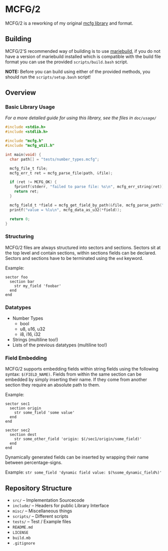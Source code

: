 # MCFG/2
MCFG/2 is a reworking of my original [mcfg library](https://github.com/FelixEcker/mcfg) and format.

## Building
MCFG/2'S recommended way of building is to use [mariebuild](https://github.com/FelixEcker/mariebuild),
if you do not have a version of mariebuild installed which is compatible with
the build file format you can use the provided `scripts/build.bash` script.

**NOTE:** Before you can build using either of the provided methods, you should
run the `scripts/setup.bash` script!

## Overview
### Basic Library Usage
*For a more detailed guide for using this library, see the files in `doc/usage/`*

```c
#include <stdio.h>
#include <stdlib.h>

#include "mcfg.h"
#include "mcfg_util.h"

int main(void) {
  char path[] = "tests/number_types.mcfg";

  mcfg_file_t file;
  mcfg_err_t ret = mcfg_parse_file(path, &file);

  if (ret != MCFG_OK) {
    fprintf(stderr, "failed to parse file: %s\n", mcfg_err_string(ret));
    return ret;
  }

  mcfg_field_t *field = mcfg_get_field_by_path(&file, mcfg_parse_path("/test/numbers/u32_12312312"));
  printf("value = %lu\n", mcfg_data_as_u32(*field));

  return 0;
}
```

### Structuring
MCFG/2 files are always structured into sectors and sections. Sectors sit at the
top level and contain sections, within sections fields can be declared. Sectors
and sections have to be terminated using the `end` keyword.

Example:
```mcfg
sector foo
  section bar
    str my_field 'foobar'
  end
end
```

### Datatypes
- Number Types
  - bool
  - u8, u16, u32
  - i8, i16, i32
- Strings (multiline too!)
- Lists of the previous datatypes (multiline too!)

### Field Embedding
MCFG/2 supports embedding fields within string fields using the following
syntax: `$(FIELD_NAME)`. Fields from within the same section can be embedded by
simply inserting their name. If they come from another section they require an
absolute path to them.

Example:
```mcfg
sector sec1
  section origin
    str some_field 'some value'
  end
end

sector sec2
  section dest
    str some_other_field 'origin: $(/sec1/origin/some_field)'
  end
end
```

Dynamically generated fields can be inserted by wrapping their name between
percentage-signs.

Example:
`str some_field 'dynamic field value: $(%some_dynamic_field%)'`

## Repository Structure

* `src/` – Implementation Sourcecode
* `include/` – Headers for public Library Interface
* `misc/` – Miscellaneous things
* `scripts/` – Different scripts
* `tests/` – Test / Example files
* `README.md`
* `LICENSE`
* `build.mb`
* `.gitignore`
